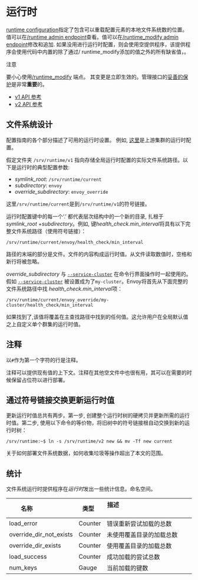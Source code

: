 # 运行时

[runtime configuration](../intro/arch_overview/runtime.md#arch-overview-runtime)指定了包含可以重载配置元素的本地文件系统数的位置。值可以在[/runtime admin endpoint](../operations/admin.md#operations-admin-interface-runtime)查看。值可以在[/runtime_modify admin endpoint](../operations/admin.md#operations-admin-interface-runtime-modify)修改和追加. 如果没用进行运行时配置，则会使用空提供程序，该提供程序会使用代码中内置的除了通过/ runtime_modify添加的值之外的所有缺省值，。

注意

要小心使用[/runtime_modify](../operations/admin.md#operations-admin-interface-runtime-modify) 端点。 其变更是立即生效的。管理接口的[妥善的保护](../operations/admin.md#operations-admin-interface-security)是非常**重要**的。

- [v1 API 参考](../api-v1/runtime.md#config-runtime-v1)
- [v2 API 参考](../api-v2/config/bootstrap/v2/bootstrap.proto.md#envoy-api-msg-config-bootstrap-v2-runtime)

## 文件系统设计

配置指南的各个部分描述了可用的运行时设置。 例如, [这里](cluster_manager/cluster_runtime.md#config-cluster-manager-cluster-runtime)是上游集群的运行时配置。

假定文件夹 `/srv/runtime/v1` 指向存储全局运行时配置的实际文件系统路径。以下是运行时的典型配置参数:

- *symlink_root*: `/srv/runtime/current`
- *subdirectory*: `envoy`
- *override_subdirectory*: `envoy_override`

这里`/srv/runtime/current`是到`/srv/runtime/v1`的符号链接。

运行时配置键中的每一个‘.’ 都代表层次结构中的一个新的目录, 扎根于*symlink_root* +*subdirectory*。例如, 键*health_check.min_interval*将具有以下完整文件系统路径（使用符号链接）：

`/srv/runtime/current/envoy/health_check/min_interval`

路径的末端的部分是文件。文件的内容构成运行时值。从文件读取数值时，空格和新行将被忽略。

*override_subdirectory* 与 [`--service-cluster`](../operations/cli.md#cmdoption-service-cluster) 在命令行界面操作时一起使用的。假如 [`--service-cluster`](../operations/cli.md#cmdoption-service-cluster) 被设置成为了`my-cluster`。Envoy将首先从下面完整的文件系统路径中找 *health_check.min_interval*项：

`/srv/runtime/current/envoy_override/my-cluster/health_check/min_interval`

如果找到了,该值将覆盖在主查找路径中找到的任何值。这允许用户在全局默认值之上自定义单个群集的运行时值。

## 注释

以`#`作为第一个字符的行是注释。

注释可以提供现有值的上下文。注释在其他空文件中也很有用，其可以在需要的时候保留占位符以进行部署。

## 通过符号链接交换更新运行时值

更新运行时值总共有两步。第一步, 创建整个运行时树的硬拷贝并更新所需的运行时值。第二步, 使用以下命令的等价物，将旧树中的符号链接根自动交换到新的运行时树：

```
/srv/runtime:~$ ln -s /srv/runtime/v2 new && mv -Tf new current
```

关于如何部署文件系统数据，如何收集垃圾等操作超出了本文的范围。

## 统计

文件系统运行时提供程序在*运行时*发出一些统计信息。命名空间。

| 名称                    | 类型    | 描述                                                  |
| ----------------------- | ------- | ------------------------------------------------------------ |
| load_error              | Counter | 错误重新尝试加载的总数  |
| override_dir_not_exists | Counter | 未使用覆盖目录的加载总数 |
| override_dir_exists     | Counter | 使用覆盖目录的加载总数    |
| load_success            | Counter | 成功加载的尝试总数           |
| num_keys                | Gauge   | 当前加载的键数                              |
